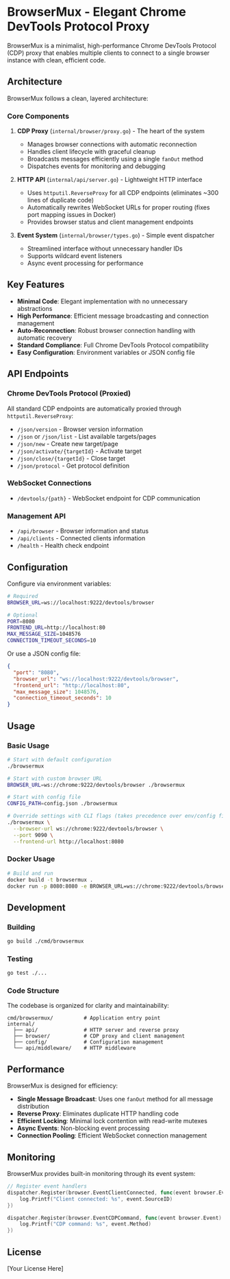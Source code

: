 # BrowserMux - Elegant Chrome DevTools Protocol Proxy

BrowserMux is a minimalist, high-performance Chrome DevTools Protocol (CDP) proxy that enables multiple clients to connect to a single browser instance with clean, efficient code.

## Architecture

BrowserMux follows a clean, layered architecture:

### Core Components

1. **CDP Proxy** (`internal/browser/proxy.go`) - The heart of the system
   - Manages browser connections with automatic reconnection
   - Handles client lifecycle with graceful cleanup
   - Broadcasts messages efficiently using a single `fanOut` method
   - Dispatches events for monitoring and debugging

2. **HTTP API** (`internal/api/server.go`) - Lightweight HTTP interface
   - Uses `httputil.ReverseProxy` for all CDP endpoints (eliminates ~300 lines of duplicate code)
   - Automatically rewrites WebSocket URLs for proper routing (fixes port mapping issues in Docker)
   - Provides browser status and client management endpoints

3. **Event System** (`internal/browser/types.go`) - Simple event dispatcher
   - Streamlined interface without unnecessary handler IDs
   - Supports wildcard event listeners
   - Async event processing for performance

## Key Features

- **Minimal Code**: Elegant implementation with no unnecessary abstractions
- **High Performance**: Efficient message broadcasting and connection management
- **Auto-Reconnection**: Robust browser connection handling with automatic recovery
- **Standard Compliance**: Full Chrome DevTools Protocol compatibility
- **Easy Configuration**: Environment variables or JSON config file

## API Endpoints

### Chrome DevTools Protocol (Proxied)
All standard CDP endpoints are automatically proxied through `httputil.ReverseProxy`:

- `/json/version` - Browser version information
- `/json` or `/json/list` - List available targets/pages
- `/json/new` - Create new target/page
- `/json/activate/{targetId}` - Activate target
- `/json/close/{targetId}` - Close target
- `/json/protocol` - Get protocol definition

### WebSocket Connections
- `/devtools/{path}` - WebSocket endpoint for CDP communication

### Management API
- `/api/browser` - Browser information and status
- `/api/clients` - Connected clients information
- `/health` - Health check endpoint

## Configuration

Configure via environment variables:

```bash
# Required
BROWSER_URL=ws://localhost:9222/devtools/browser

# Optional
PORT=8080
FRONTEND_URL=http://localhost:80
MAX_MESSAGE_SIZE=1048576
CONNECTION_TIMEOUT_SECONDS=10
```

Or use a JSON config file:

```json
{
  "port": "8080",
  "browser_url": "ws://localhost:9222/devtools/browser",
  "frontend_url": "http://localhost:80",
  "max_message_size": 1048576,
  "connection_timeout_seconds": 10
}
```

## Usage

### Basic Usage

```bash
# Start with default configuration
./browsermux

# Start with custom browser URL
BROWSER_URL=ws://chrome:9222/devtools/browser ./browsermux

# Start with config file
CONFIG_PATH=config.json ./browsermux

# Override settings with CLI flags (takes precedence over env/config file)
./browsermux \
  --browser-url ws://chrome:9222/devtools/browser \
  --port 9090 \
  --frontend-url http://localhost:8080
```

### Docker Usage

```bash
# Build and run
docker build -t browsermux .
docker run -p 8080:8080 -e BROWSER_URL=ws://chrome:9222/devtools/browser browsermux
```

## Development

### Building

```bash
go build ./cmd/browsermux
```

### Testing

```bash
go test ./...
```

### Code Structure

The codebase is organized for clarity and maintainability:

```
cmd/browsermux/          # Application entry point
internal/
  ├── api/               # HTTP server and reverse proxy
  ├── browser/           # CDP proxy and client management
  ├── config/            # Configuration management
  └── api/middleware/    # HTTP middleware
```

## Performance

BrowserMux is designed for efficiency:

- **Single Message Broadcast**: Uses one `fanOut` method for all message distribution
- **Reverse Proxy**: Eliminates duplicate HTTP handling code
- **Efficient Locking**: Minimal lock contention with read-write mutexes
- **Async Events**: Non-blocking event processing
- **Connection Pooling**: Efficient WebSocket connection management

## Monitoring

BrowserMux provides built-in monitoring through its event system:

```go
// Register event handlers
dispatcher.Register(browser.EventClientConnected, func(event browser.Event) {
    log.Printf("Client connected: %s", event.SourceID)
})

dispatcher.Register(browser.EventCDPCommand, func(event browser.Event) {
    log.Printf("CDP command: %s", event.Method)
})
```

## License

[Your License Here]

